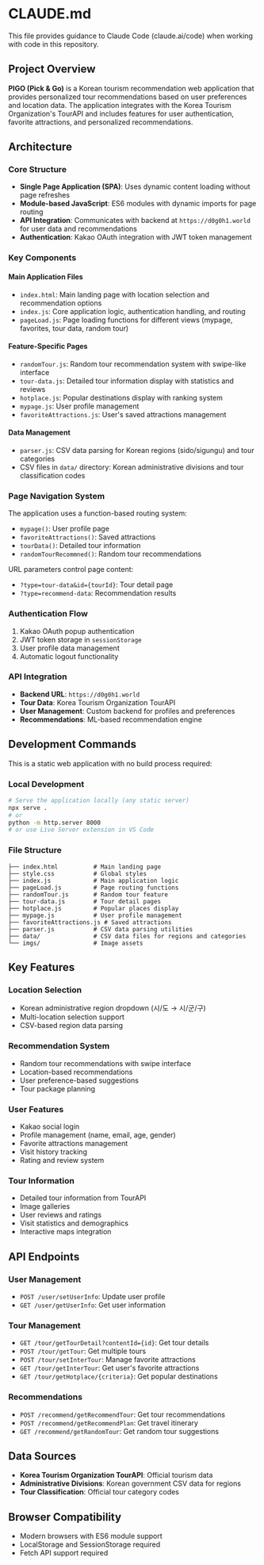 # CLAUDE.md

This file provides guidance to Claude Code (claude.ai/code) when working with code in this repository.

## Project Overview

**PIGO (Pick & Go)** is a Korean tourism recommendation web application that provides personalized tour recommendations based on user preferences and location data. The application integrates with the Korea Tourism Organization's TourAPI and includes features for user authentication, favorite attractions, and personalized recommendations.

## Architecture

### Core Structure
- **Single Page Application (SPA)**: Uses dynamic content loading without page refreshes
- **Module-based JavaScript**: ES6 modules with dynamic imports for page routing
- **API Integration**: Communicates with backend at `https://d0g0h1.world` for user data and recommendations
- **Authentication**: Kakao OAuth integration with JWT token management

### Key Components

#### Main Application Files
- `index.html`: Main landing page with location selection and recommendation options
- `index.js`: Core application logic, authentication handling, and routing
- `pageLoad.js`: Page loading functions for different views (mypage, favorites, tour data, random tour)

#### Feature-Specific Pages
- `randomTour.js`: Random tour recommendation system with swipe-like interface
- `tour-data.js`: Detailed tour information display with statistics and reviews
- `hotplace.js`: Popular destinations display with ranking system
- `mypage.js`: User profile management
- `favoriteAttractions.js`: User's saved attractions management

#### Data Management
- `parser.js`: CSV data parsing for Korean regions (sido/sigungu) and tour categories
- CSV files in `data/` directory: Korean administrative divisions and tour classification codes

### Page Navigation System
The application uses a function-based routing system:
- `mypage()`: User profile page
- `favoriteAttractions()`: Saved attractions
- `tourData()`: Detailed tour information
- `randomTourRecommned()`: Random tour recommendations

URL parameters control page content:
- `?type=tour-data&id={tourId}`: Tour detail page
- `?type=recommend-data`: Recommendation results

### Authentication Flow
1. Kakao OAuth popup authentication
2. JWT token storage in `sessionStorage`
3. User profile data management
4. Automatic logout functionality

### API Integration
- **Backend URL**: `https://d0g0h1.world`
- **Tour Data**: Korea Tourism Organization TourAPI
- **User Management**: Custom backend for profiles and preferences
- **Recommendations**: ML-based recommendation engine

## Development Commands

This is a static web application with no build process required:

### Local Development
```bash
# Serve the application locally (any static server)
npx serve .
# or
python -m http.server 8000
# or use Live Server extension in VS Code
```

### File Structure
```
├── index.html          # Main landing page
├── style.css           # Global styles
├── index.js            # Main application logic
├── pageLoad.js         # Page routing functions
├── randomTour.js       # Random tour feature
├── tour-data.js        # Tour detail pages
├── hotplace.js         # Popular places display
├── mypage.js           # User profile management
├── favoriteAttractions.js # Saved attractions
├── parser.js           # CSV data parsing utilities
├── data/               # CSV data files for regions and categories
└── imgs/               # Image assets
```

## Key Features

### Location Selection
- Korean administrative region dropdown (시/도 → 시/군/구)
- Multi-location selection support
- CSV-based region data parsing

### Recommendation System
- Random tour recommendations with swipe interface
- Location-based recommendations
- User preference-based suggestions
- Tour package planning

### User Features
- Kakao social login
- Profile management (name, email, age, gender)
- Favorite attractions management
- Visit history tracking
- Rating and review system

### Tour Information
- Detailed tour information from TourAPI
- Image galleries
- User reviews and ratings
- Visit statistics and demographics
- Interactive maps integration

## API Endpoints

### User Management
- `POST /user/setUserInfo`: Update user profile
- `GET /user/getUserInfo`: Get user information

### Tour Management
- `GET /tour/getTourDetail?contentId={id}`: Get tour details
- `POST /tour/getTour`: Get multiple tours
- `POST /tour/setInterTour`: Manage favorite attractions
- `GET /tour/getInterTour`: Get user's favorite attractions
- `GET /tour/getHotplace/{criteria}`: Get popular destinations

### Recommendations
- `POST /recommend/getRecommendTour`: Get tour recommendations
- `POST /recommend/getRecommendPlan`: Get travel itinerary
- `GET /recommend/getRandomTour`: Get random tour suggestions

## Data Sources
- **Korea Tourism Organization TourAPI**: Official tourism data
- **Administrative Divisions**: Korean government CSV data for regions
- **Tour Classification**: Official tour category codes

## Browser Compatibility
- Modern browsers with ES6 module support
- LocalStorage and SessionStorage required
- Fetch API support required